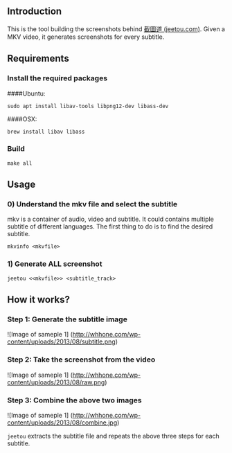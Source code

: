 ## Introduction
This is the tool building the screenshots behind <a href="http://jeetou.com/" target="_blank">截圖道 (jeetou.com)</a>. Given a MKV video, it generates screenshots for every subtitle.  

## Requirements

### Install the required packages
####Ubuntu:
```
sudo apt install libav-tools libpng12-dev libass-dev
```

####OSX:
```
brew install libav libass 
```

### Build
```
make all
```

## Usage
### 0) Understand the mkv file and select the subtitle
mkv is a container of audio, video and subtitle. It could contains multiple subtitle of different languages. The first thing to do is to find the desired subtitle.
```
mkvinfo <mkvfile>
```

### 1) Generate ALL screenshot
```
jeetou <<mkvfile>> <subtitle_track>
```

## How it works?
### Step 1: Generate the subtitle image
![Image of sameple 1]
(http://whhone.com/wp-content/uploads/2013/08/subtitle.png)

### Step 2: Take the screenshot from the video
![Image of sameple 1]
(http://whhone.com/wp-content/uploads/2013/08/raw.png)

### Step 3: Combine the above two images
![Image of sameple 1]
(http://whhone.com/wp-content/uploads/2013/08/combine.jpg)

`jeetou` extracts the subtitle file and repeats the above three steps for each subtitle.
